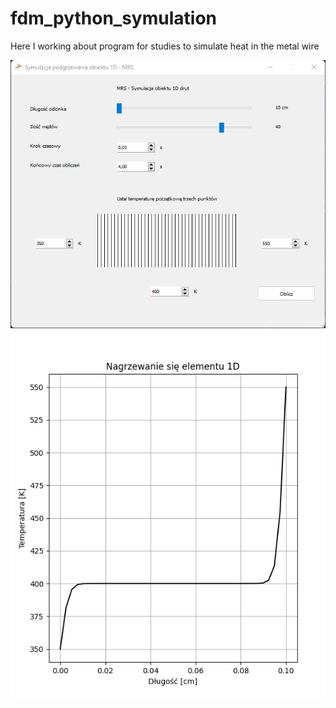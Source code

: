 # fdm_python_symulation
Here I  working about program for studies to simulate heat in the metal wire

<img src="icons/1.png">

<img src="icons/2.png">
